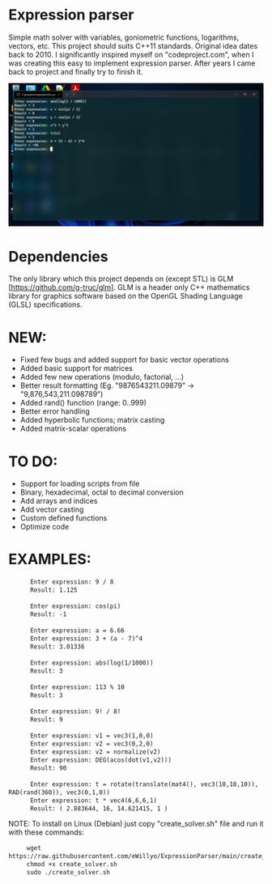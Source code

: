 # Expression parser


 Simple math solver with variables, goniometric functions, logarithms, vectors, etc. This project should suits C++11 standards. Original idea dates back to 2010. I significantly inspired myself on "codeproject.com", when I was creating this easy to implement expression parser. After years I came back to project and finally try to finish it. 
 
 
  [![Expression input](https://github.com/eWillyo/ExpressionParser/blob/a966ae5f640ba9ece3d49580170910264f50ac47/expression_input.png?raw=true)](https://www.youtube.com/watch?v=lFQNcjrtSyo)


# Dependencies


The only library which this project depends on (except STL) is GLM [https://github.com/g-truc/glm]. GLM is a header only C++ mathematics library for graphics software based on the OpenGL Shading Language (GLSL) specifications.


 # NEW: 
 
 
  * Fixed few bugs and added support for basic vector operations
  * Added basic support for matrices
  * Added few new operations (modulo, factorial, ...)
  * Better result formatting (Eg. "9876543211.09879" -> "9,876,543,211.098789")
  * Added rand() function (range: 0..999)
  * Better error handling
  * Added hyperbolic functions; matrix casting
  * Added matrix-scalar operations
 
 
 # TO DO: 
 
 
  * Support for loading scripts from file
  * Binary, hexadecimal, octal to decimal conversion
  * Add arrays and indices
  * Add vector casting
  * Custom defined functions
  * Optimize code
 
 
 # EXAMPLES:
 
          Enter expression: 9 / 8
          Result: 1.125

          Enter expression: cos(pi)
          Result: -1
          
          Enter expression: a = 6.66
          Enter expression: 3 + (a - 7)^4
          Result: 3.01336
          
          Enter expression: abs(log(1/1000))
          Result: 3
          
          Enter expression: 113 % 10
          Result: 3
          
          Enter expression: 9! / 8!
          Result: 9
          
          Enter expression: v1 = vec3(1,0,0)
          Enter expression: v2 = vec3(0,2,0)
          Enter expression: v2 = normalize(v2)
          Enter expression: DEG(acos(dot(v1,v2)))
          Result: 90
          
          Enter expression: t = rotate(translate(mat4(), vec3(10,10,10)), RAD(rand(360)), vec3(0,1,0))
          Enter expression: t * vec4(6,6,6,1)
          Result: ( 2.883644, 16, 14.621415, 1 )
          


NOTE: To install on Linux (Debian) just copy "create_solver.sh" file and run it with these commands:

         wget https://raw.githubusercontent.com/eWillyo/ExpressionParser/main/create_solver.sh
         chmod +x create_solver.sh
         sudo ./create_solver.sh

